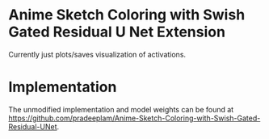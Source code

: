 # Anime Sketch Coloring with Swish Gated Residual U Net Extension

Currently just plots/saves visualization of activations. 

# Implementation
The unmodified implementation and model weights can be found at https://github.com/pradeeplam/Anime-Sketch-Coloring-with-Swish-Gated-Residual-UNet.
